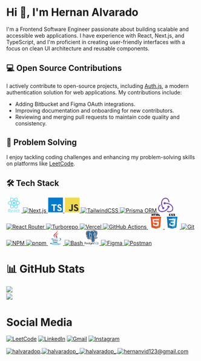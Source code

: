 # Hi 👋, I'm Hernan Alvarado

I'm a Frontend Software Engineer passionate about building scalable and accessible web applications. I have experience with React, Next.js, and TypeScript, and I'm proficient in creating user-friendly interfaces with a focus on clean UI architecture and reusable components.

## 💻 Open Source Contributions

I actively contribute to open-source projects, including [Auth.js](https://authjs.dev/), a modern authentication solution for web applications. My contributions include:

- Adding Bitbucket and Figma OAuth integrations.
- Improving documentation and onboarding for new contributors.
- Reviewing and merging pull requests to maintain code quality and consistency.

## 🧠 Problem Solving

I enjoy tackling coding challenges and enhancing my problem-solving skills on platforms like [LeetCode](https://leetcode.com/u/halvaradop_).

## 🛠️ Tech Stack

<p align="left">
    <a href="https://reactjs.org/" target="_blank" rel="noreferrer">
        <img src="https://raw.githubusercontent.com/devicons/devicon/master/icons/react/react-original-wordmark.svg" alt="React" width="40" height="40"/>
    </a>
    <a href="https://nextjs.org/" target="_blank" rel="noreferrer">
        <img src="https://cdn.worldvectorlogo.com/logos/nextjs-2.svg" alt="Next.js" width="40" height="40"/>
    </a>
    <a href="https://www.typescriptlang.org/" target="_blank" rel="noreferrer">
        <img src="https://raw.githubusercontent.com/devicons/devicon/master/icons/typescript/typescript-original.svg" alt="TypeScript" width="40" height="40"/>
    </a>
    <a href="https://developer.mozilla.org/en-US/docs/Web/JavaScript" target="_blank" rel="noreferrer">
        <img src="https://raw.githubusercontent.com/devicons/devicon/master/icons/javascript/javascript-original.svg" alt="JavaScript" width="40" height="40"/>
    </a>
    <a href="https://tailwindcss.com/" target="_blank" rel="noreferrer">
        <img src="https://www.vectorlogo.zone/logos/tailwindcss/tailwindcss-icon.svg" alt="TailwindCSS" width="40" height="40"/>
    </a>
    <a href="https://www.prisma.io/" target="_blank" rel="noreferrer">
        <img src="https://cdn.worldvectorlogo.com/logos/prisma-2.svg" alt="Prisma ORM" width="40" height="40"/>
    </a>
    <a href="https://redux.js.org" target="_blank" rel="noreferrer">
        <img src="https://raw.githubusercontent.com/devicons/devicon/master/icons/redux/redux-original.svg" alt="Redux" width="40" height="40"/>
    </a>
    <a href="https://reactrouter.com/" target="_blank" rel="noreferrer">
        <img src="https://www.svgrepo.com/show/354262/react-router.svg" alt="React Router" width="40" height="40"/>
    </a>
    <a href="https://turbo.build/repo" target="_blank" rel="noreferrer">
        <img src="https://files.svgcdn.io/logos/turborepo-icon.svg" alt="Turborepo" width="40" height="40"/>
    </a>
    <a href="https://vercel.com/" target="_blank" rel="noreferrer">
        <img src="https://www.svgrepo.com/show/354512/vercel.svg" alt="Vercel" width="40" height="40"/>
    </a>
    <a href="https://github.com/features/actions" target="_blank" rel="noreferrer">
        <img src="https://www.svgrepo.com/show/306098/githubactions.svg" alt="GitHub Actions" width="40" height="40"/>
    </a>
    <a href="https://www.w3.org/html/" target="_blank" rel="noreferrer">
        <img src="https://raw.githubusercontent.com/devicons/devicon/master/icons/html5/html5-original-wordmark.svg" alt="HTML5" width="40" height="40"/>
    </a>
    <a href="https://www.w3schools.com/css/" target="_blank" rel="noreferrer">
        <img src="https://raw.githubusercontent.com/devicons/devicon/master/icons/css3/css3-original-wordmark.svg" alt="CSS3" width="40" height="40"/>
    </a>
    <a href="https://git-scm.com/" target="_blank" rel="noreferrer">
        <img src="https://www.vectorlogo.zone/logos/git-scm/git-scm-icon.svg" alt="Git" width="40" height="40"/>
    </a>
    <a href="https://www.npmjs.com/" target="_blank" rel="noreferrer">
        <img src="https://www.cdnlogo.com/logos/n/17/npm-2.svg" alt="NPM" width="40" height="40"/>
    </a>
    <a href="https://pnpm.io/" target="_blank" rel="noreferrer">
        <img src="https://www.svgrepo.com/show/373778/light-pnpm.svg" alt="pnpm" width="40" height="40"/>
    </a>
    <a href="https://www.java.com" target="_blank" rel="noreferrer">
        <img src="https://raw.githubusercontent.com/devicons/devicon/master/icons/java/java-original.svg" alt="Java" width="40" height="40"/>
    </a>
    <a href="https://www.gnu.org/software/bash/" target="_blank" rel="noreferrer">
        <img src="https://www.vectorlogo.zone/logos/gnu_bash/gnu_bash-icon.svg" alt="Bash" width="40" height="40"/>
    </a>
    <a href="https://www.postgresql.org" target="_blank" rel="noreferrer">
        <img src="https://raw.githubusercontent.com/devicons/devicon/master/icons/postgresql/postgresql-original-wordmark.svg" alt="PostgreSQL" width="40" height="40"/>
    </a>
    <a href="https://www.figma.com/" target="_blank" rel="noreferrer">
        <img src="https://www.vectorlogo.zone/logos/figma/figma-icon.svg" alt="Figma" width="40" height="40"/>
    </a>
    <a href="https://postman.com" target="_blank" rel="noreferrer">
        <img src="https://www.vectorlogo.zone/logos/getpostman/getpostman-icon.svg" alt="Postman" width="40" height="40"/>
    </a>
</p>

# 📊 GitHub Stats

![](https://github-readme-stats.vercel.app/api?username=halvaradop&theme=dark&hide_border=false&include_all_commits=false&count_private=false)
<br>
![](https://github-readme-stats.vercel.app/api/top-langs/?username=halvaradop&theme=dark&hide_border=false&include_all_commits=false&count_private=false&layout=compact)

# Social Media

[![LeetCode](https://img.shields.io/badge/LeetCode-000000?style=for-the-badge&logo=LeetCode&logoColor=#d16c06)](https://leetcode.com/u/halvaradop_/)
[![LinkedIn](https://img.shields.io/badge/linkedin-%230077B5.svg?style=for-the-badge&logo=linkedin&logoColor=white)](https://www.linkedin.com/in/hernan-alvarado-69a462242/)
[![Gmail](https://img.shields.io/badge/Gmail-D14836?style=for-the-badge&logo=gmail&logoColor=white)](mailto:hernanvid123@gmail.com)
[![Instagram](https://img.shields.io/badge/Instagram-%23E4405F.svg?style=for-the-badge&logo=Instagram&logoColor=white)](https://www.instagram.com/halvaradop_)

<p align="left">
    <a href="https://linkedin.com/in/halvaradop" target="blank">
        <img align="center" src="https://raw.githubusercontent.com/rahuldkjain/github-profile-readme-generator/master/src/images/icons/Social/linked-in-alt.svg" alt="halvaradop" height="30" width="40" />
    </a>
    <a href="https://instagram.com/halvaradop_" target="blank">
        <img align="center" src="https://raw.githubusercontent.com/rahuldkjain/github-profile-readme-generator/master/src/images/icons/Social/instagram.svg" alt="halvaradop_" height="30" width="40" />
    </a>
    <a href="https://www.leetcode.com/halvaradop_" target="blank">
        <img align="center" src="https://raw.githubusercontent.com/rahuldkjain/github-profile-readme-generator/master/src/images/icons/Social/leet-code.svg" alt="halvaradop_" height="30" width="40" />
    </a>
    <a href="mailto:hernanvid123@gmail.com" target="blank">
        <img align="center" src="https://cdn.iconscout.com/icon/free/png-256/free-gmail-2981844-2476484.png?f=webp&w=256" alt="hernanvid123@gmail.com" height="30" width="40" />
    </a>
</p>
